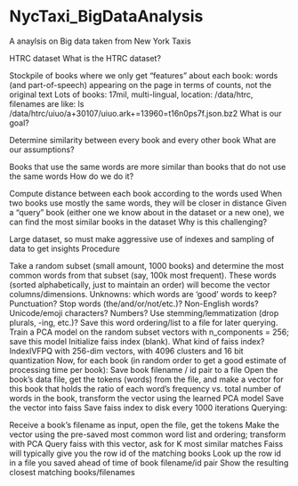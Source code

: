 # NycTaxi_BigDataAnalysis
A anaylsis on Big data taken from New York Taxis




HTRC dataset
What is the HTRC dataset?

Stockpile of books where we only get “features” about each book: words (and part-of-speech) appearing on the page in terms of counts, not the original text
Lots of books: 17mil, multi-lingual, location: /data/htrc, filenames are like: ls /data/htrc/uiuo/a+30107/uiuo.ark+=13960=t16n0ps7f.json.bz2
What is our goal?

Determine similarity between every book and every other book
What are our assumptions?

Books that use the same words are more similar than books that do not use the same words
How do we do it?

Compute distance between each book according to the words used
When two books use mostly the same words, they will be closer in distance
Given a “query” book (either one we know about in the dataset or a new one), we can find the most similar books in the dataset
Why is this challenging?

Large dataset, so must make aggressive use of indexes and sampling of data to get insights
Procedure

Take a random subset (small amount, 1000 books) and determine the most common words from that subset (say, 100k most frequent).
These words (sorted alphabetically, just to maintain an order) will become the vector columns/dimensions.
Unknowns: which words are ‘good’ words to keep? Punctuation? Stop words (the/and/or/not/etc.)? Non-English words? Unicode/emoji characters? Numbers? Use stemming/lemmatization (drop plurals, -ing, etc.)?
Save this word ordering/list to a file for later querying.
Train a PCA model on the random subset vectors with n_components = 256; save this model
Initialize faiss index (blank).
What kind of faiss index?
IndexIVFPQ with 256-dim vectors, with 4096 clusters and 16 bit quantization
Now, for each book (in random order to get a good estimate of processing time per book):
Save book filename / id pair to a file
Open the book’s data file, get the tokens (words) from the file, and make a vector for this book that holds the ratio of each word’s frequency vs. total number of words in the book, transform the vector using the learned PCA model
Save the vector into faiss
Save faiss index to disk every 1000 iterations
Querying:

Receive a book’s filename as input, open the file, get the tokens
Make the vector using the pre-saved most common word list and ordering; transform with PCA
Query faiss with this vector, ask for K most similar matches
Faiss will typically give you the row id of the matching books
Look up the row id in a file you saved ahead of time of book filename/id pair
Show the resulting closest matching books/filenames

